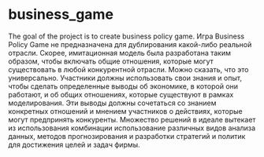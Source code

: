 # business_game
The goal of the project is to create business policy game.
Игра Business Policy Game не предназначена для дублирования какой-либо реальной отрасли. Скорее, имитационная модель была разработана таким образом, чтобы включать общие отношения, которые могут существовать в любой конкурентной отрасли. Можно сказать, что это универсально. Участники должны использовать свои знания и опыт, чтобы сделать определенные выводы об экономике, в которой они работают, и об общих отношениях, которые существуют в рамках моделирования. Эти выводы должны сочетаться со знанием конкретных отношений и мнением участников о действиях, которые могут предпринять конкуренты. Множество решений в идеале вытекает из использования комбинации использование различных видов анализа данных, методов прогнозирования и разработки стратегий и политик для достижения целей и задач фирмы.
